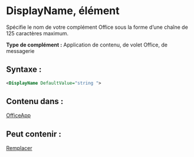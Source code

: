 
# DisplayName, élément
Spécifie le nom de votre complément Office sous la forme d’une chaîne de 125 caractères maximum.

 **Type de complément :** Application de contenu, de volet Office, de messagerie


## Syntaxe :


```XML
<DisplayName DefaultValue="string ">
```


## Contenu dans :

[OfficeApp](../../reference/manifest/officeapp.md)


## Peut contenir :

[Remplacer](../../reference/manifest/override.md)

